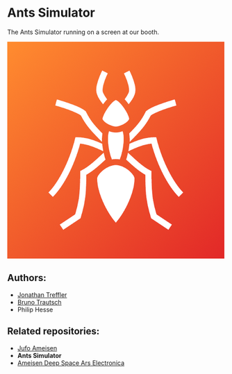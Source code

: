 # Ants Simulator

The Ants Simulator running on a screen at our booth.

<img src="https://raw.githubusercontent.com/jufo-ameisen-2019/Jufo-Ameisen-2019/master/Logo/Logo.png">

## Authors:
- [Jonathan Treffler](https://github.com/TessyPowder)
- [Bruno Trautsch](https://github.com/alwus)
- Philip Hesse

## Related repositories:
- [Jufo Ameisen](https://github.com/jufo-ameisen-2019/Jufo-Ameisen-2019)
- __Ants Simulator__
- [Ameisen Deep Space Ars Electronica](https://github.com/jufo-ameisen-2019/ameisen-deep-space-ars-electronica)
